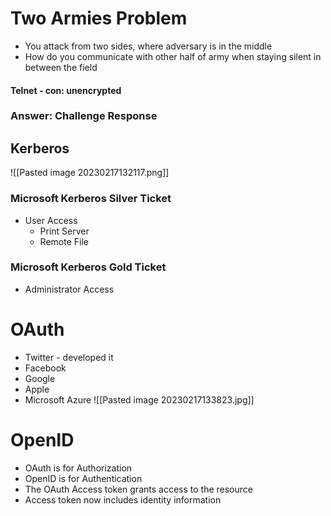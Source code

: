 # Two Armies Problem
- You attack from two sides, where adversary is in the middle
- How do you communicate with other half of army when staying silent in between the field
#### Telnet - con: unencrypted
### Answer: Challenge Response

## Kerberos
![[Pasted image 20230217132117.png]]
### Microsoft Kerberos Silver Ticket
- User Access
	- Print Server
	- Remote File 
### Microsoft Kerberos Gold Ticket
- Administrator Access

# OAuth
- Twitter - developed it
- Facebook
- Google
- Apple
- Microsoft Azure
![[Pasted image 20230217133823.jpg]]

# OpenID
- OAuth is for Authorization
- OpenID is for Authentication
- The OAuth Access token grants access to the resource
- Access token now includes identity information